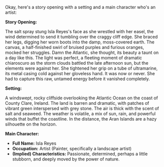 Okay, here's a story opening with a setting and a main character who's an artist:

**Story Opening:**

The salt spray stung Isla Reyes's face as she wrestled with her easel, the wind determined to send it tumbling over the craggy cliff edge.  She braced her legs, digging her worn boots into the damp, moss-covered earth.  The canvas, a half-finished swirl of bruised purples and furious oranges, mocked her struggles.  Damn the Atlantic, she thought, its beauty a taunt on a day like this.  The light was perfect, a fleeting moment of dramatic chiaroscuro as the storm clouds battled the late afternoon sun, but the elements were against her.  She tightened her grip on a tube of ultramarine, its metal casing cold against her gloveless hand.  It was now or never.  She had to capture this raw, untamed energy before it vanished completely.

**Setting:**

A windswept, rocky cliffside overlooking the Atlantic Ocean on the coast of County Clare, Ireland.  The land is barren and dramatic, with patches of vibrant green interspersed with grey stone.  The air is thick with the scent of salt and seaweed.  The weather is volatile, a mix of sun, rain, and powerful winds that buffet the coastline.  In the distance, the Aran Islands are a hazy silhouette on the horizon.

**Main Character:**

*   **Full Name:** Isla Reyes
*   **Occupation:** Artist (Painter, specifically a landscape artist)
*   **(Implied) Characteristics:**  Passionate, determined, perhaps a little stubborn, and deeply moved by the power of nature.

